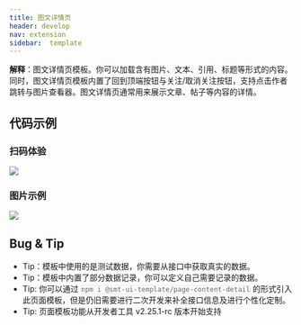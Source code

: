```yaml
---
title: 图文详情页
header: develop
nav: extension
sidebar:  template
---
```


**解释**：图文详情页模板。你可以加载含有图片、文本、引用、标题等形式的内容。同时，图文详情页模板内置了回到顶端按钮与关注/取消关注按钮，支持点击作者跳转与图片查看器。图文详情页通常用来展示文章、帖子等内容的详情。  

## 代码示例

### 扫码体验

<img src="https://b.bdstatic.com/miniapp/assets/images/doc_demo/smt-detail-pages.png"  class="demo-qrcode-image" />

### 图片示例

<div class="m-doc-custom-examples"><div class="m-doc-custom-examples-correct"><img src="https://b.bdstatic.com/miniapp/images/page_detail.gif"></div></div>

## Bug & Tip

* Tip：模板中使用的是测试数据，你需要从接口中获取真实的数据。
* Tip：模板中内置了部分数据记录，你可以定义自己需要记录的数据。
* Tip: 你可以通过 `npm i @smt-ui-template/page-content-detail` 的形式引入此页面模板，但是仍旧需要进行二次开发来补全接口信息及进行个性化定制。  
* Tip: 页面模板功能从开发者工具 v2.25.1-rc 版本开始支持

<style scoped>li code{color: #666;font-family: Menlo,Monaco,Consolas,monospace;border: 1px solid #e6e6e6;border-radius: 3px;}</style>